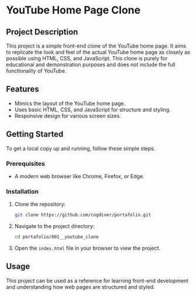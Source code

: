 # YouTube Home Page Clone

## Project Description

This project is a simple front-end clone of the YouTube home page. It aims to replicate the look and feel of the actual YouTube home page as closely as possible using HTML, CSS, and JavaScript. This clone is purely for educational and demonstration purposes and does not include the full functionality of YouTube.

## Features

- Mimics the layout of the YouTube home page.
- Uses basic HTML, CSS, and JavaScript for structure and styling.
- Responsive design for various screen sizes.

## Getting Started

To get a local copy up and running, follow these simple steps.

### Prerequisites

- A modern web browser like Chrome, Firefox, or Edge.

### Installation

1. Clone the repository:
   ```sh
   git clone https://github.com/cogdiver/portafolio.git
   ```
2. Navigate to the project directory:
   ```sh
   cd portafolio/001__youtube_clone
   ```
3. Open the `index.html` file in your browser to view the project.

## Usage

This project can be used as a reference for learning front-end development and understanding how web pages are structured and styled.
